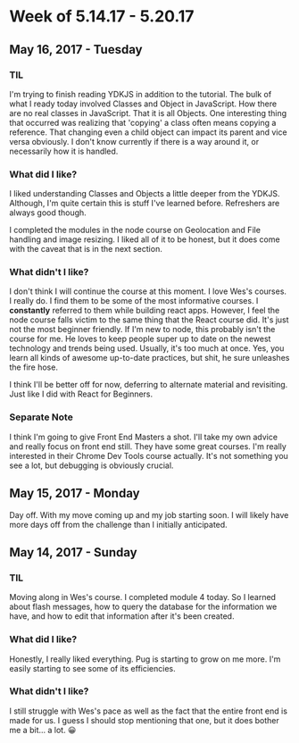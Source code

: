 # Week of 5.14.17 - 5.20.17

## May 16, 2017 - Tuesday

### TIL

I'm trying to finish reading YDKJS in addition to the tutorial. The bulk of what I ready today involved Classes and Object in JavaScript. How there are no real classes in JavaScript. That it is all Objects. One interesting thing that occurred was realizing that 'copying' a class often means copying a reference. That changing even a child object can impact its parent and vice versa obviously. I don't know currently if there is a way around it, or necessarily how it is handled.

### What did I like?

I liked understanding Classes and Objects a little deeper from the YDKJS. Although, I'm quite certain this is stuff I've learned before. Refreshers are always good though.

I completed the modules in the node course on Geolocation and File handling and image resizing. I liked all of it to be honest, but it does come with the caveat that is in the next section.

### What didn't I like?

I don't think I will continue the course at this moment. I love Wes's courses. I really do. I find them to be some of the most informative courses. I __constantly__ referred to them while building react apps. However, I feel the node course falls victim to the same thing that the React course did. It's just not the most beginner friendly. If I'm new to node, this probably isn't the course for me. He loves to keep people super up to date on the newest technology and trends being used. Usually, it's too much at once. Yes, you learn all kinds of awesome up-to-date practices, but shit, he sure unleashes the fire hose. 

I think I'll be better off for now, deferring to alternate material and revisiting. Just like I did with React for Beginners. 

### Separate Note

I think I'm going to give Front End Masters a shot. I'll take my own advice and really focus on front end still. They have some great courses. I'm really interested in their Chrome Dev Tools course actually. It's not something you see a lot, but debugging is obviously crucial.

## May 15, 2017 - Monday

Day off. With my move coming up and my job starting soon. I will likely have more days off from the challenge than I initially anticipated.

## May 14, 2017 - Sunday

### TIL

Moving along in Wes's course. I completed module 4 today. So I learned about flash messages, how to query the database for the information we have, and how to edit that information after it's been created.

### What did I like?

Honestly, I really liked everything. Pug is starting to grow on me more. I'm easily starting to see some of its efficiencies.

### What didn't I like?

I still struggle with Wes's pace as well as the fact that the entire front end is made for us. I guess I should stop mentioning that one, but it does bother me a bit... a lot. 😀